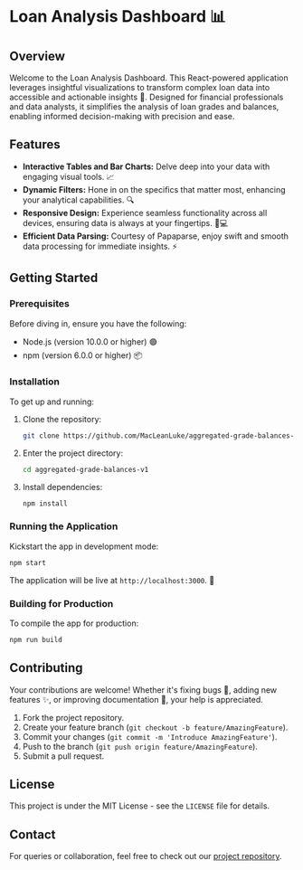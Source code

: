 # Loan Analysis Dashboard 📊

## Overview

Welcome to the Loan Analysis Dashboard. This React-powered application leverages insightful visualizations to transform complex loan data into accessible and actionable insights 🌟. Designed for financial professionals and data analysts, it simplifies the analysis of loan grades and balances, enabling informed decision-making with precision and ease.

## Features

- **Interactive Tables and Bar Charts:** Delve deep into your data with engaging visual tools. 📈
- **Dynamic Filters:** Hone in on the specifics that matter most, enhancing your analytical capabilities. 🔍
- **Responsive Design:** Experience seamless functionality across all devices, ensuring data is always at your fingertips. 📱💻
- **Efficient Data Parsing:** Courtesy of Papaparse, enjoy swift and smooth data processing for immediate insights. ⚡

## Getting Started

### Prerequisites

Before diving in, ensure you have the following:

- Node.js (version 10.0.0 or higher) 🟢
- npm (version 6.0.0 or higher) 📦

### Installation

To get up and running:

1. Clone the repository:

   ```sh
   git clone https://github.com/MacLeanLuke/aggregated-grade-balances-v1.git
   ```

2. Enter the project directory:

   ```sh
   cd aggregated-grade-balances-v1
   ```

3. Install dependencies:

   ```sh
   npm install
   ```

### Running the Application

Kickstart the app in development mode:

```sh
npm start
```

The application will be live at `http://localhost:3000`. 🚀

### Building for Production

To compile the app for production:

```sh
npm run build
```

## Contributing

Your contributions are welcome! Whether it's fixing bugs 🐛, adding new features ✨, or improving documentation 📝, your help is appreciated.

1. Fork the project repository.
2. Create your feature branch (`git checkout -b feature/AmazingFeature`).
3. Commit your changes (`git commit -m 'Introduce AmazingFeature'`).
4. Push to the branch (`git push origin feature/AmazingFeature`).
5. Submit a pull request.

## License

This project is under the MIT License - see the `LICENSE` file for details.

## Contact

For queries or collaboration, feel free to check out our [project repository](https://github.com/MacLeanLuke/aggregated-grade-balances-v1).
